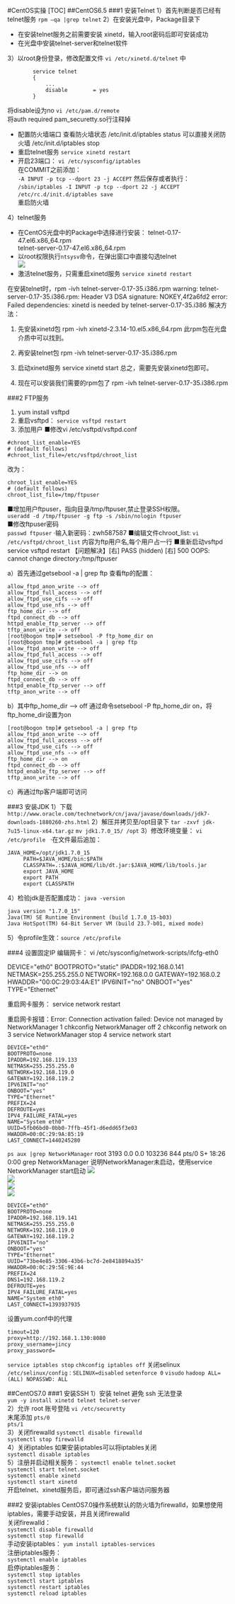 #CentOS实操
[TOC]
##CentOS6.5
###1 安装Telnet
1）首先判断是否已经有telnet服务
    `rpm –qa |grep telnet`
2）在安装光盘中，Package目录下
- 在安装telnet服务之前需要安装 xinetd，输入root密码后即可安装成功
- 在光盘中安装telnet-server和telnet软件

3）以root身份登录，修改配置文件
`vi /etc/xinetd.d/telnet` 中  
~~~
        service telnet
        {
            ...
            disable        = yes
        }
~~~
将disable设为no
`vi /etc/pam.d/remote`  
将auth required pam_securetty.so行注释掉  
- 配置防火墙端口
  查看防火墙状态 /etc/init.d/iptables status 
  可以直接关闭防火墙 /etc/init.d/iptables stop
- 重启telnet服务
`service xinetd restart`  
- 开启23端口：
`vi /etc/sysconfig/iptables`  
在COMMIT之前添加：  
`-A INPUT -p tcp --dport 23 -j ACCEPT`
然后保存或者执行：  
`/sbin/iptables -I INPUT -p tcp --dport 22 -j ACCEPT`  
`/etc/rc.d/init.d/iptables save`  
重启防火墙  

4）telnet服务  
- 在CentOS光盘中的Package中选择进行安装：
  telnet-0.17-47.el6.x86_64.rpm  
  telnet-server-0.17-47.el6.x86_64.rpm  
- 以root权限执行`ntsysv`命令，在弹出窗口中直接勾选telnet  
![](./img/1.png)  
- 激活telnet服务，只需重启xinetd服务
`service xinetd restart`  

在安装telnet时，rpm -ivh telnet-server-0.17-35.i386.rpm
warning: telnet-server-0.17-35.i386.rpm: Header V3 DSA signature: NOKEY,4f2a6fd2
error: Failed dependencies:
           xinetd is needed by telnet-server-0.17-35.i386
解决方法：
1. 先安装xinetd包
rpm -ivh xinetd-2.3.14-10.el5.x86_64.rpm
此rpm包在光盘介质中可以找到。

2. 再安装telnet包
rpm -ivh telnet-server-0.17-35.i386.rpm

3. 启动xinetd服务
service xinetd start
总之，需要先安装xinetd包即可。

4. 现在可以安装我们需要的rpm包了
rpm -ivh telnet-server-0.17-35.i386.rpm  

###2 FTP服务
1. yum install vsftpd
2. 重启vsftpd： 
`service vsftpd restart`
3. 添加用户
■修改vi /etc/vsftpd/vsftpd.conf
~~~
#chroot_list_enable=YES
# (default follows)
#chroot_list_file=/etc/vsftpd/chroot_list
~~~
改为：
~~~
chroot_list_enable=YES
# (default follows)
chroot_list_file=/tmp/ftpuser
~~~
■增加用户ftpuser，指向目录/tmp/ftpuser,禁止登录SSH权限。  
`useradd -d /tmp/ftpuser -g ftp -s /sbin/nologin ftpuser`  
■修改ftpuser密码  
`passwd ftpuser`
·输入新密码：zwh587587
■编辑文件chroot_list: 
`vi /etc/vsftpd/chroot_list`    内容为ftp用户名,每个用户占一行
■重新启动vsftpd  service vsftpd restart
【问题解决】[右] PASS (hidden)  [右] 500 OOPS: cannot change directory:/tmp/ftpuser  

a）首先通过getsebool -a | grep ftp 查看ftp的配置：
~~~
allow_ftpd_anon_write --> off
allow_ftpd_full_access --> off
allow_ftpd_use_cifs --> off
allow_ftpd_use_nfs --> off
ftp_home_dir --> off
ftpd_connect_db --> off
httpd_enable_ftp_server --> off
tftp_anon_write --> off
[root@bogon tmp]# setsebool -P ftp_home_dir on
[root@bogon tmp]# getsebool -a | grep ftp
allow_ftpd_anon_write --> off
allow_ftpd_full_access --> off
allow_ftpd_use_cifs --> off
allow_ftpd_use_nfs --> off
ftp_home_dir --> on
ftpd_connect_db --> off
httpd_enable_ftp_server --> off
tftp_anon_write --> off
~~~
b）其中ftp_home_dir --> off
   通过命令setsebool -P ftp_home_dir on，将ftp_home_dir设置为on
~~~
[root@bogon tmp]# getsebool -a | grep ftp
allow_ftpd_anon_write --> off
allow_ftpd_full_access --> off
allow_ftpd_use_cifs --> off
allow_ftpd_use_nfs --> off
ftp_home_dir --> on
ftpd_connect_db --> off
httpd_enable_ftp_server --> off
tftp_anon_write --> off
~~~
c）再通过ftp客户端即可访问

###3 安装JDK
1）下载
`http://www.oracle.com/technetwork/cn/java/javase/downloads/jdk7-downloads-1880260-zhs.html`
2）解压并拷贝至/opt目录下
`tar -zxvf jdk-7u15-linux-x64.tar.gz`
`mv jdk1.7.0_15/ /opt`
3）修改环境变量：
`vi /etc/profile `
·在文件最后追加：
~~~
JAVA_HOME=/opt/jdk1.7.0_15
     PATH=$JAVA_HOME/bin:$PATH
     CLASSPATH=.:$JAVA_HOME/lib/dt.jar:$JAVA_HOME/lib/tools.jar
     export JAVA_HOME
     export PATH
     export CLASSPATH
~~~
4）检验jdk是否配置成功：
`java -version`
~~~
java version "1.7.0_15"
Java(TM) SE Runtime Environment (build 1.7.0_15-b03)
Java HotSpot(TM) 64-Bit Server VM (build 23.7-b01, mixed mode)
~~~
5）令profile生效：`source /etc/profile`  

###4 设置固定IP
编辑网卡：
vi /etc/sysconfig/network-scripts/ifcfg-eth0

DEVICE="eth0"
BOOTPROTO="static"
IPADDR=192.168.0.141
NETMASK=255.255.255.0
NETWORK=192.168.0.0
GATEWAY=192.168.0.2
HWADDR="00:0C:29:03:4A:E1"
IPV6INIT="no"
ONBOOT="yes"
TYPE="Ethernet"

重启网卡服务：
service network restart

重启网卡报错：Error: Connection activation failed: Device not managed by NetworkManager
1 chkconfig NetworkManager off
2 chkconfig network on
3 service NetworkManager stop
4 service network start
~~~
DEVICE="eth0"
BOOTPROTO=none
IPADDR=192.168.119.133
NETMASK=255.255.255.0
NETWORK=192.168.119.0
GATEWAY=192.168.119.2
IPV6INIT="no"
ONBOOT="yes"
TYPE="Ethernet"
PREFIX=24
DEFROUTE=yes
IPV4_FAILURE_FATAL=yes
NAME="System eth0"
UUID=5fb06bd0-0bb0-7ffb-45f1-d6edd65f3e03
HWADDR=00:0C:29:9A:85:19
LAST_CONNECT=1440245280
~~~

`ps aux |grep NetworkManager`
root 3193 0.0 0.0 103236 844 pts/0 S+ 18:26 0:00 grep NetworkManager
说明NetworkManager未启动，使用service NetworkManager start启动
![](./img/2.png)  
![](./img/3.png)  
![](./img/4.png)  
![](./img/5/png)  
~~~
DEVICE="eth0"
BOOTPROTO=none
IPADDR=192.168.119.141
NETMASK=255.255.255.0
NETWORK=192.168.119.0
GATEWAY=192.168.119.2
IPV6INIT="no"
ONBOOT="yes"
TYPE="Ethernet"
UUID="73be4e85-3306-43b6-bc7d-2e8418894a35"
HWADDR=00:0C:29:5E:9E:44
PREFIX=24
DNS1=192.168.119.2
DEFROUTE=yes
IPV4_FAILURE_FATAL=yes
NAME="System eth0"
LAST_CONNECT=1393937935
~~~


设置yum.conf中的代理
~~~
timout=120
proxy=http://192.168.1.130:8080
proxy_username=jincy
proxy_password=
~~~

`service iptables stop`
`chkconfig iptables off`
关闭selinux
`/etc/selinux/config：SELINUX=disabled`
`setenforce 0`
`visudo`
`hadoop ALL=(ALL) NOPASSWD: ALL`


##CentOS7.0
###1 安装SSH
1）安装 telnet 避免 ssh 无法登录  
`yum -y install xinetd telnet telnet-server`  
2）允许 root 账号登陆
`vi /etc/securetty`  
末尾添加
`pts/0`  
`pts/1`  
3）关闭firewalld
`systemctl disable firewalld`  
`systemctl stop firewalld`  
4）关闭iptables
如果安装iptables可以将iptables关闭  
`systemctl disable iptables`  
5）注册并启动相关服务：
`systemctl enable telnet.socket`  
`systemctl start telnet.socket`  
`systemctl enable xinetd`  
`systemctl start xinetd`  
开启telnet、xinetd服务后，即可通过ssh客户端访问服务器  

###2 安装iptables
CentOS7.0操作系统默认的防火墙为firewalld，如果想使用iptables，需要手动安装，并且关闭firewalld  
关闭firewalld：  
`systemctl disable firewalld`  
`systemctl stop firewalld`  
手动安装iptables：
`yum install iptables-services`  
注册iptables服务：  
`systemctl enable iptables`  
启停iptables服务：  
`systemctl stop iptables`  
`systemctl start iptables`  
`systemctl restart iptables`  
`systemctl reload iptables`  